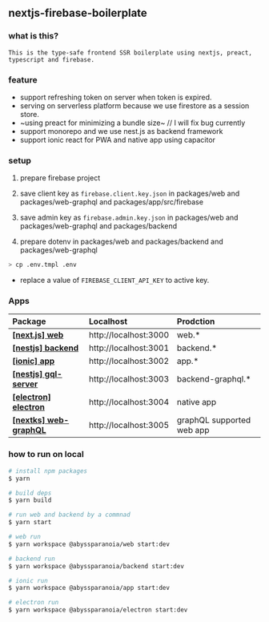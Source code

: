 ## nextjs-firebase-boilerplate

### what is this?

`This is the type-safe frontend SSR boilerplate using nextjs, preact, typescript and firebase.`

### feature

- support refreshing token on server when token is expired.
- serving on serverless platform because we use firestore as a session store.
- ~using preact for minimizing a bundle size~ // I will fix bug currently
- support monorepo and we use nest.js as backend framework
- support ionic react for PWA and native app using capacitor

### setup

1. prepare firebase project
2. save client key as `firebase.client.key.json` in packages/web and packages/web-graphql and packages/app/src/firebase
3. save admin key as `firebase.admin.key.json` in packages/web and packages/web-graphql and packages/backend

4. prepare dotenv in packages/web and packages/backend and packages/web-graphql

```bash
> cp .env.tmpl .env
```

- replace a value of `FIREBASE_CLIENT_API_KEY` to active key.

### Apps

| Package                                               | Localhost             | Prodction                 |
| :---------------------------------------------------- | :-------------------- | :------------------------ |
| **[[next.js] web](./packages/web)**                   | http://localhost:3000 | web.\*                    |
| **[[nestjs] backend](./packages/backend)**            | http://localhost:3001 | backend.\*                |
| **[[ionic] app](./packages/app)**                     | http://localhost:3002 | app.\*                    |
| **[[nestjs] gql-server](./packages/backend-graphql)** | http://localhost:3003 | backend-graphql.\*        |
| **[[electron] electron](./packages/electron)**        | http://localhost:3004 | native app                |
| **[[nextks] web-graphQL](./packages/web-graphql)**    | http://localhost:3005 | graphQL supported web app |

### how to run on local

```bash
# install npm packages
$ yarn

# build deps
$ yarn build

# run web and backend by a commnad
$ yarn start

# web run
$ yarn workspace @abyssparanoia/web start:dev

# backend run
$ yarn workspace @abyssparanoia/backend start:dev

# ionic run
$ yarn workspace @abyssparanoia/app start:dev

# electron run
$ yarn workspace @abyssparanoia/electron start:dev
```
